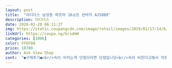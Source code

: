 ```yaml
---
layout: post 
title:  "아디다스 남성용 파르마 16쇼트 반바지 AJ5880" 
description: 아디다스  ..
date: 2020-02-28 06:11:27 
img: https://static.coupangcdn.com/image/retail/images/2019/01/17/14/6/3a67c118-14c7-49c6-bbd7-9c10b320ef9d.jpg 
linkUrl: https://coupa.ng/brsdmW 
categories: [1006] 
color: FF6F00 
price: 10700 
author: Ask View Shop 
cont:  "●구매후기●<br/>속이 비치는게 단점이라면 단점입니당<br/>속이 비친다고해서 걱정했는데 입으면 티는 잘압니다ㅎㅎ 집에서 편하게입기 편하고 가벼운운동때도 좋습니다.<br/> 정사이즈사시면 됩니다.<br/><br/>엄청 좋아요! 여름 내내 이것만 입고 다닌 거 같아요 ㅋㅋ 이번 여름에도 하나 시키려고 합니다~<br/>진짜 시원합니당!!!!!!!<br/>" 
---
```

